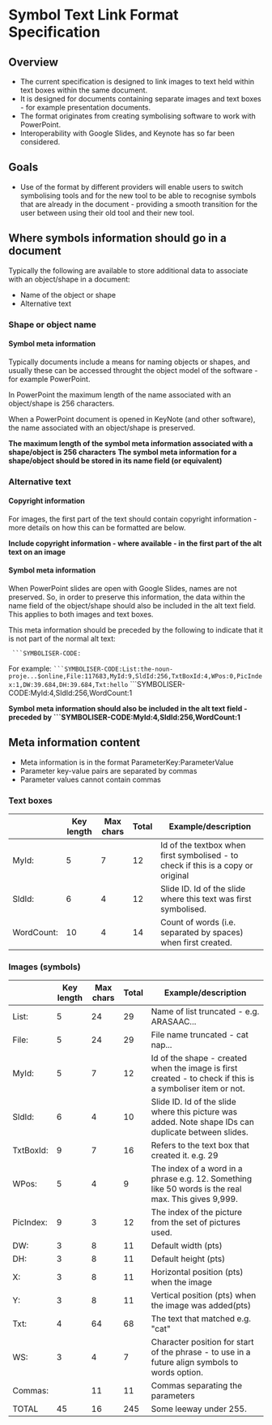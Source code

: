 # Symbol Text Link Format Specification

## Overview

* The current specification is designed to link images to text held within text boxes within the same document.
* It is designed for documents containing separate images and text boxes - for example presentation documents.
* The format originates from creating symbolising software to work with PowerPoint.
* Interoperability with Google Slides, and Keynote has so far been considered.

## Goals

* Use of the format by different providers will enable users to switch symbolising tools and for the new tool to be able to recognise symbols that are already in the document - providing a smooth transition for the user between using their old tool and their new tool.

## Where symbols information should go in a document

Typically the following are available to store additional data to associate with an object/shape in a document:

* Name of the object or shape
* Alternative text

### Shape or object name

#### Symbol meta information

Typically documents include a means for naming objects or shapes, and usually these can be accessed throught the object model of the software - for example PowerPoint.

In PowerPoint the maximum length of the name associated with an object/shape is 256 characters.

When a PowerPoint document is opened in KeyNote (and other software), the name associated with an object/shape is preserved.

**The maximum length of the symbol meta information associated with a shape/object is 256 characters**
**The symbol meta information for a shape/object should be stored in its name field (or equivalent)**

### Alternative text

#### Copyright information

For images, the first part of the text should contain copyright information - more details on how this can be formatted are below.

**Include copyright information - where available - in the first part of the alt text on an image**

#### Symbol meta information

When PowerPoint slides are open with Google Slides, names are not preserved. So, in order to preserve this information, the data within the name field of the object/shape should also be included in the alt text field. This applies to both images and text boxes.

This meta information should be preceded by the following to indicate that it is not part of the normal alt text:

` ```SYMBOLISER-CODE:`

For example:
` ```SYMBOLISER-CODE:List:the-noun-proje...$online,File:117683,MyId:9,SldId:256,TxtBoxId:4,WPos:0,PicIndex:1,DW:39.684,DH:39.684,Txt:hello
` ```SYMBOLISER-CODE:MyId:4,SldId:256,WordCount:1

**Symbol meta information should also be included in the alt text field - preceded by ```SYMBOLISER-CODE:MyId:4,SldId:256,WordCount:1**

## Meta information content

* Meta information is in the format ParameterKey:ParameterValue
* Parameter key-value pairs are separated by commas
* Parameter values cannot contain commas

### Text boxes

|            | Key length | Max chars | Total | Example/description                                                                                          |
|------------|------------|-----------|-------|--------------------------------------------------------------------------------------------------------------|
| MyId:      | 5          | 7         | 12    | Id of the textbox when first symbolised  - to check if this is a copy or original                            |
| SldId:     | 6          | 4         | 12    | Slide ID. Id of the slide where this text was first symbolised.                                              |
| WordCount: | 10         | 4         | 14    | Count of words (i.e. separated by  spaces) when first created.                                               |

### Images (symbols)

|           | Key length | Max chars | Total | Example/description                                                                                       |
|-----------|------------|-----------|-------|-----------------------------------------------------------------------------------------------------------|
| List:     | 5          | 24        | 29    | Name of list truncated - e.g. ARASAAC...                                                                  |
| File:     | 5          | 24        | 29    | File name truncated - cat nap...                                                                          |
| MyId:     | 5          | 7         | 12    | Id of the shape - created when the image is first created - to check if this is a symboliser item or not. |
| SldId:    | 6          | 4         | 10    | Slide ID. Id of the slide where this picture was added. Note shape IDs can duplicate between slides.      |
| TxtBoxId: | 9          | 7         | 16    | Refers to the text box that created it. e.g. 29                                                           |
| WPos:     | 5          | 4         | 9     | The index of a word in a phrase e.g. 12. Something like 50 words is the real max. This gives 9,999.       |
| PicIndex: | 9          | 3         | 12    | The index of the picture from the set of pictures used.                                                   |
| DW:       | 3          | 8         | 11    | Default width (pts)                                                                                       |
| DH:       | 3          | 8         | 11    | Default height (pts)                                                                                      |
| X:        | 3          | 8         | 11    | Horizontal position (pts) when the image                                                                  | was added(pts) |
| Y:        | 3          | 8         | 11    | Vertical position (pts) when the image was added(pts)                                                     |
| Txt:      | 4          | 64        | 68    | The text that matched e.g. "cat"                                                                          |
| WS:       | 3          | 4         | 7     | Character position for start of the phrase - to use in a future align symbols to words option.            |
| Commas:   |            | 11        | 11    | Commas separating the parameters                                                                          |
| TOTAL     | 45         | 16        | 245   | Some leeway under 255.                                                                                    |



